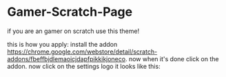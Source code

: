 # Gamer-Scratch-Page
if  you are an gamer on scratch use this theme!

this is how you apply: install the addon https://chrome.google.com/webstore/detail/scratch-addons/fbeffbjdlemaoicjdapfpikkikjoneco.
now when it's done click on the addon. now click on the settings logo it looks like this:
